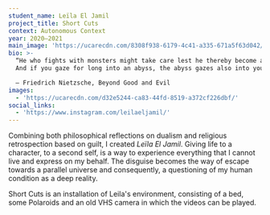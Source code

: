 ```yaml
---
student_name: Leïla El Jamil
project_title: Short Cuts
context: Autonomous Context
year: 2020—2021
main_image: 'https://ucarecdn.com/8308f938-6179-4c41-a335-671a5f63d042/'
bio: >-
  “He who fights with monsters might take care lest he thereby become a monster.
  And if you gaze for long into an abyss, the abyss gazes also into you.” 

  ― Friedrich Nietzsche, Beyond Good and Evil
images:
  - 'https://ucarecdn.com/d32e5244-ca83-44fd-8519-a372cf226dbf/'
social_links:
  - 'https://www.instagram.com/leilaeljamil/'
---
```

Combining both philosophical reflections on dualism and religious retrospection based on guilt, I created *Leïla El Jamil*.
Giving life to a character, to a second self, is a way to experience everything that I cannot live and express on my behalf.
The disguise becomes the way of escape towards a parallel universe and consequently, a questioning of my human condition as a deep reality.

Short Cuts is an installation of Leila's environment, consisting of a bed, some Polaroids and an old VHS camera in which the videos can be played.